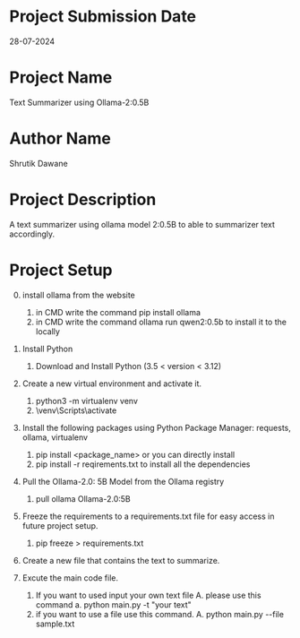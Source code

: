 # Project Submission Date
28-07-2024

# Project Name
Text Summarizer using Ollama-2:0.5B

# Author Name
Shrutik Dawane

# Project Description
A text summarizer using ollama model 2:0.5B to able to summarizer text accordingly.

# Project Setup

0. install ollama from the website
    1. in CMD write the command pip install ollama
    1. in CMD write the command ollama run qwen2:0.5b to install it to the locally

2. Install Python
    1. Download and Install Python (3.5 < version < 3.12)

3. Create a new virtual environment and activate it.
    1. python3 -m virtualenv venv
    2. \venv\Scripts\activate


4. Install the following packages using Python Package Manager: requests, ollama, virtualenv
    1. pip install <package_name>
    or you can directly install 
    1. pip install -r reqirements.txt
    to install all the dependencies


5. Pull the Ollama-2.0: 5B Model from the Ollama registry
    1. pull ollama Ollama-2.0:5B


6. Freeze the requirements to a requirements.txt file for easy access in future project setup.
    1. pip freeze > requirements.txt

7. Create a new file that contains the text to summarize.
8. Excute the main code file.
    1. If you want to used input your own text file 
        A. please use this command
            a. python main.py -t "your text"
    2. if you want to use a file use this command.
        A. python main.py --file sample.txt
